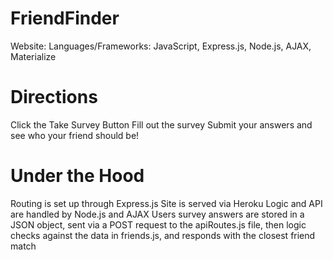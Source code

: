 # FriendFinder
Website: 
Languages/Frameworks: JavaScript, Express.js, Node.js, AJAX, Materialize

# Directions
Click the Take Survey Button
Fill out the survey
Submit your answers and see who your friend should be!

# Under the Hood
Routing is set up through Express.js
Site is served via Heroku
Logic and API are handled by Node.js and AJAX
Users survey answers are stored in a JSON object, sent via a POST request to the apiRoutes.js file, then logic checks against the data in friends.js, and responds with the closest friend match
